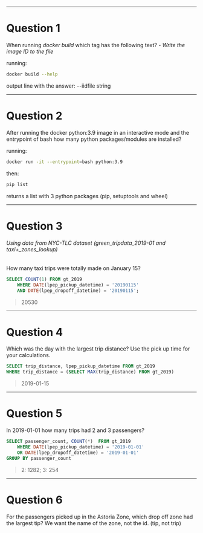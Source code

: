 ---------------------------------
# Question 1

When running _docker build_ which tag has the following text? - _Write the image ID to the file_

running:
```bash
docker build --help
``` 

output line with the answer:
--iidfile  string

---------------------

# Question 2

After running the docker python:3.9 image in an interactive mode and the entrypoint of bash how many python packages/modules are installed?

running:
```bash
docker run -it --entrypoint=bash python:3.9
```
then:
```bash
pip list
```

returns a list with 3 python packages (pip, setuptools and wheel) 

---------------------------------------------------------------


# Question 3

###### Using data from NYC-TLC dataset (green_tripdata_2019-01 and taxi+_zones_lookup)

How many taxi trips were totally made on January 15?

```sql
SELECT COUNT(1) FROM gt_2019
	WHERE DATE(lpep_pickup_datetime) = '20190115'
	AND DATE(lpep_dropoff_datetime) = '20190115';
```

> 20530
------
# Question 4

Which was the day with the largest trip distance? Use the pick up time for your calculations.

```sql
SELECT trip_distance, lpep_pickup_datetime FROM gt_2019
WHERE trip_distance = (SELECT MAX(trip_distance) FROM gt_2019)
```

> 2019-01-15
---------
# Question 5

In 2019-01-01 how many trips had 2 and 3 passengers?

```sql
SELECT passenger_count, COUNT(*)  FROM gt_2019
	WHERE DATE(lpep_pickup_datetime) = '2019-01-01'
	OR DATE(lpep_dropoff_datetime) = '2019-01-01'
GROUP BY passenger_count
```

> 2: 1282; 3: 254
-------------
# Question 6

For the passengers picked up in the Astoria Zone, which drop off zone had the largest tip? 
We want the name of the zone, not the id. (tip, not trip)

```sql

```





